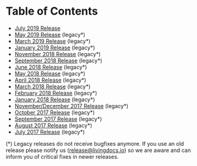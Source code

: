 # Table of Contents

* [July 2019 Release](./releases/release-2019-07.md)
* [May 2019 Release](./releases/release-2019-05.md) (legacy*)
* [March 2019 Release](./releases/release-2019-03.md) (legacy*)
* [January 2019 Release](./releases/release-2019-01.md) (legacy*)
* [November 2018 Release](./releases/release-2018-11.md) (legacy*)
* [September 2018 Release](./releases/release-2018-09.md) (legacy*)
* [June 2018 Release](./releases/release-2018-06.md) (legacy*)
* [May 2018 Release](./releases/release-2018-05.md) (legacy*)
* [April 2018 Release](./releases/release-2018-04.md) (legacy*)
* [March 2018 Release](./releases/release-2018-03.md) (legacy*)
* [February 2018 Release](./releases/release-2018-02.md) (legacy*)
* [January 2018 Release](./releases/release-2018-01.md) (legacy*)
* [November/December 2017 Release](./releases/release-2017-12.md) (legacy*)
* [October 2017 Release](./releases/release-2017-10.md) (legacy*)
* [September 2017 Release](./releases/release-2017-09.md) (legacy*)
* [August 2017 Release](./releases/release-2017-08.md) (legacy*)
* [July 2017 Release](./releases/release-2017-07.md) (legacy*)

(*) Legacy releases do not receive bugfixes anymore. If you use an old release please notify us (release@livingdocs.io) so we are aware and can inform you of critical fixes in newer releases.

